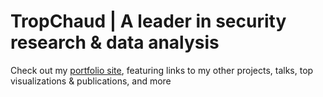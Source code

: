 # TropChaud |  A leader in security research &amp; data analysis
Check out my [portfolio site](https://tropchaud.github.io/), featuring links to my other projects, talks, top visualizations & publications, and more 